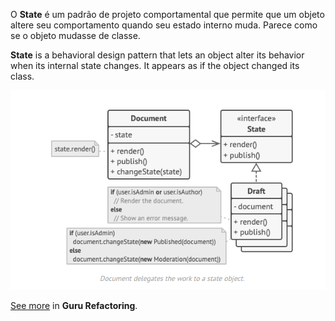 O **State** é um padrão de projeto comportamental que permite que um objeto altere seu comportamento quando seu estado interno muda. Parece como se o objeto mudasse de classe.

**State** is a behavioral design pattern that lets an object alter its behavior when its internal state changes. It appears as if the object changed its class.

<p align="center">
  <img src="./pattern.png">
</p>

[See more](https://refactoring.guru/design-patterns/state) in **Guru Refactoring**.
